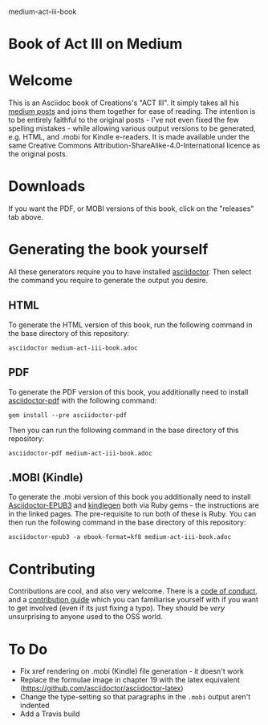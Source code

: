 medium-act-iii-book
# Book of Act III on Medium

# Welcome
This is an Asciidoc book of Creations's "ACT III". It simply takes all his [medium posts](https://medium.com/act-i) and joins them together for ease of reading.  The intention is to be entirely faithful to the original posts - I've not even fixed the few spelling mistakes - while allowing various output versions to be generated, e.g. HTML, and .mobi for Kindle e-readers.  It is made available under the same Creative Commons Attribution-ShareAlike-4.0-International licence as the original posts. 

# Downloads
If you want the PDF, or MOBI versions of this book, click on the "releases" tab above.

# Generating the book yourself
All these generators require you to have installed [asciidoctor](https://asciidoctor.org/docs/user-manual/). Then select the command you require to generate the output you desire.

## HTML 
To generate the HTML version of this book, run the following command in the base directory of this repository:

    asciidoctor medium-act-iii-book.adoc

## PDF
To generate the PDF version of this book, you additionally need to install [asciidoctor-pdf](https://asciidoctor.cn/docs/convert-asciidoc-to-pdf/) with the following command:

    gem install --pre asciidoctor-pdf

Then you can run the following command in the base directory of this repository:

    asciidoctor-pdf medium-act-iii-book.adoc

## .MOBI (Kindle)
To generate the .mobi version of this book you additionally need to install [Asciidoctor-EPUB3](https://asciidoctor.org/docs/asciidoctor-epub3/) and [kindlegen](https://rubygems.org/gems/kindlegen/versions/3.0.3) both via  Ruby gems - the instructions are in the linked pages.  The pre-requisite to run both of these is Ruby. You can then run the following command in the base directory of this repository:

    asciidoctor-epub3 -a ebook-format=kf8 medium-act-iii-book.adoc

# Contributing
Contributions are cool, and also very welcome.  There is a [code of conduct](CODE_OF_CONDUCT.md), and a [contribution guide](CONTRIBUTING.md) which you can familiarise yourself with if you want to get involved (even if its just fixing a typo).  They should be _very_ unsurprising to anyone used to the OSS world.

# To Do
* Fix xref rendering on .mobi (Kindle) file generation - it doesn't work
* Replace the formulae image in chapter 19 with the latex equivalent (https://github.com/asciidoctor/asciidoctor-latex)
* Change the type-setting so that paragraphs in the ```.mobi``` output aren't indented
* Add a Travis build

